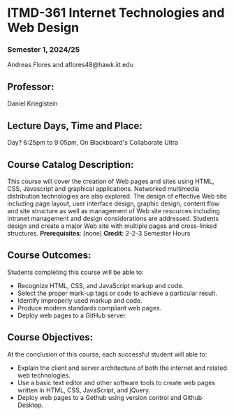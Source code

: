 <!DOCTYPE html>
<html lang="en">
<head>
  <meta charset="utf-8">
  <title>ITMD-361 Internet Technologies and Web Design</title>
</head>
<body>
  <h1>ITMD-361 Internet Technologies and Web Design</h1>
  <h3>Semester 1, 2024/25</h3>
  <p>Andreas Flores and aflores48@hawk.iit.edu</p>
  <h2>Professor:</h2>
  <p>Daniel Krieglstein</p>
  <h2>Lecture Days, Time and Place:</h2>
  <p>Day? 6:25pm to 9:05pm, On Blackboard's Collaborate Ultra</p>
  <h2>Course Catalog Description:</h2>
  <p>This course will cover the creation of Web pages and sites using HTML, CSS, Javascript and graphical applications. Networked multimedia distribution technologies are also explored. The design of effective Web site including page layout, user interface design, graphic design, content flow and site structure as well as management of Web site resources including intranet management and design considerations are addressed. Students design and create a major Web site with multiple pages and cross-linked structures. <strong>Prerequisites</strong>: [none] <strong>Credit</strong>: 2-2-3 Semester Hours</p>
  <h2>Course Outcomes:</h2>
  <p>Students completing this course will be able to:</p>
  <ul>
    <li>Recognize HTML, CSS, and JavaScript markup and code.</li>
    <li>Select the proper mark-up tags or code to achieve a particular result.</li>
    <li>Identify improperly used markup and code.</li>
    <li>Produce modern standards compliant web pages.</li>
    <li>Deploy web pages to a GitHub server.</li>
  </ul>
  <h2>Course Objectives:</h2>
  <p>At the conclusion of this course, each successful student will able to:</p>
  <ul>
    <li>Explain the client and server architecture of both the internet and related web technologies.</li>
    <li>Use a basic text editor and other software tools to create web pages written in HTML, CSS, JavaScript, and jQuery.</li>
    <li>Deploy web pages to a Gethub using version control and Github Desktop.</li>
  </ul>
</body>
</html>
